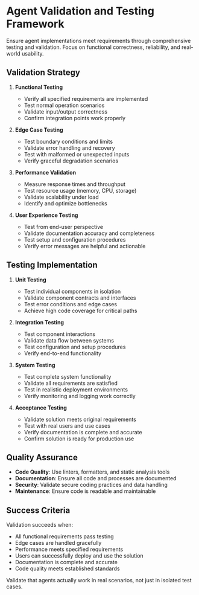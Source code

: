 # Agent Validation and Testing Framework

Ensure agent implementations meet requirements through comprehensive testing and validation. Focus on functional
correctness, reliability, and real-world usability.

## Validation Strategy

1. **Functional Testing**
   - Verify all specified requirements are implemented
   - Test normal operation scenarios
   - Validate input/output correctness
   - Confirm integration points work properly

2. **Edge Case Testing**
   - Test boundary conditions and limits
   - Validate error handling and recovery
   - Test with malformed or unexpected inputs
   - Verify graceful degradation scenarios

3. **Performance Validation**
   - Measure response times and throughput
   - Test resource usage (memory, CPU, storage)
   - Validate scalability under load
   - Identify and optimize bottlenecks

4. **User Experience Testing**
   - Test from end-user perspective
   - Validate documentation accuracy and completeness
   - Test setup and configuration procedures
   - Verify error messages are helpful and actionable

## Testing Implementation

1. **Unit Testing**
   - Test individual components in isolation
   - Validate component contracts and interfaces
   - Test error conditions and edge cases
   - Achieve high code coverage for critical paths

2. **Integration Testing**
   - Test component interactions
   - Validate data flow between systems
   - Test configuration and setup procedures
   - Verify end-to-end functionality

3. **System Testing**
   - Test complete system functionality
   - Validate all requirements are satisfied
   - Test in realistic deployment environments
   - Verify monitoring and logging work correctly

4. **Acceptance Testing**
   - Validate solution meets original requirements
   - Test with real users and use cases
   - Verify documentation is complete and accurate
   - Confirm solution is ready for production use

## Quality Assurance

- **Code Quality**: Use linters, formatters, and static analysis tools
- **Documentation**: Ensure all code and processes are documented
- **Security**: Validate secure coding practices and data handling
- **Maintenance**: Ensure code is readable and maintainable

## Success Criteria

Validation succeeds when:

- All functional requirements pass testing
- Edge cases are handled gracefully
- Performance meets specified requirements
- Users can successfully deploy and use the solution
- Documentation is complete and accurate
- Code quality meets established standards

Validate that agents actually work in real scenarios, not just in isolated test cases.
